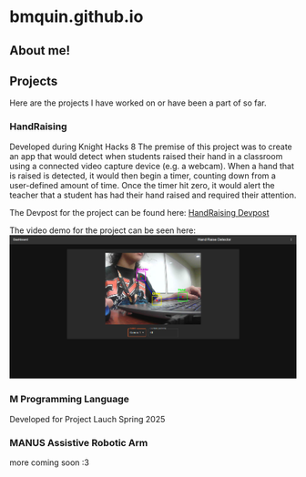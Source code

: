 # bmquin.github.io

## About me!

## Projects
Here are the projects I have worked on or have been a part of so far.

### HandRaising
Developed during Knight Hacks 8
The premise of this project was to create an app that would detect when students raised their hand in a classroom using a connected video capture device (e.g. a webcam). When a hand that is raised is detected, it would then begin a timer, counting down from a user-defined amount of time. Once the timer hit zero, it would alert the teacher that a student has had their hand raised and required their attention.

The Devpost for the project can be found here: [HandRaising Devpost](https://devpost.com/software/hand-raise-detector)

The video demo for the project can be seen here: [![HandRaising Demo](handraised_dm.png)](https://www.youtube.com/watch?v=gSwshPCv66M "handraising video demo")

### M Programming Language
Developed for Project Lauch Spring 2025


### MANUS Assistive Robotic Arm 
more coming soon :3